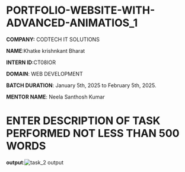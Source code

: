 # PORTFOLIO-WEBSITE-WITH-ADVANCED-ANIMATIOS_1

**COMPANY:** CODTECH  IT SOLUTIONS

**NAME**:Khatke krishnkant Bharat

**INTERN ID**:CT08IOR

**DOMAIN**: WEB DEVELOPMENT

**BATCH DURATION**: January 5th, 2025 to February 5th, 2025.

**MENTOR NAME**: Neela Santhosh Kumar

# ENTER DESCRIPTION OF TASK PERFORMED NOT LESS THAN 500 WORDS
**output**:![task_2 output](https://github.com/user-attachments/assets/b8ac5c5d-65bd-48ff-a55f-253b49b1aac7)

